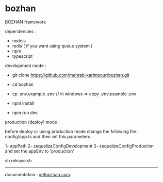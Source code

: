 # bozhan

BOZHAN framework

dependencies : 
- nodejs 
- redis ( if you want using queue system )
- npm
- typescript


development mode :

- git clone  https://github.com/mehrab-karimpour/bozhan.git

- cd bozhan

- cp .env.example .env   // in windows => copy .env.example .env

- npm install 

- npm run dev

production (deploy) mode :

before deploy or using production mode change the following file :
config/app.ts  and then set this parameters :

1- appPath
2- sequelizeConfigDevelopment
3- sequelizeConfigProduction
    and set the appEnv to 'production'

sh release.sh
______________________________________
documentation : 
[getbozhan.com](https://getbozhan.com/).


            
            
